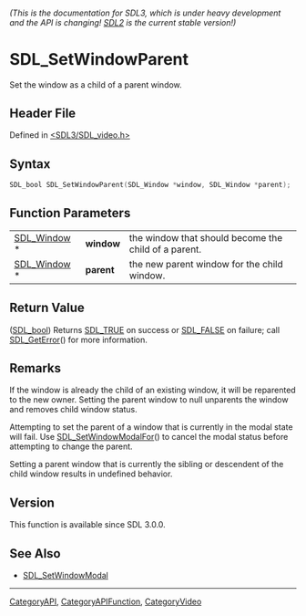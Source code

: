 ###### (This is the documentation for SDL3, which is under heavy development and the API is changing! [SDL2](https://wiki.libsdl.org/SDL2/) is the current stable version!)
# SDL_SetWindowParent

Set the window as a child of a parent window.

## Header File

Defined in [<SDL3/SDL_video.h>](https://github.com/libsdl-org/SDL/blob/main/include/SDL3/SDL_video.h)

## Syntax

```c
SDL_bool SDL_SetWindowParent(SDL_Window *window, SDL_Window *parent);
```

## Function Parameters

|                            |            |                                                      |
| -------------------------- | ---------- | ---------------------------------------------------- |
| [SDL_Window](SDL_Window) * | **window** | the window that should become the child of a parent. |
| [SDL_Window](SDL_Window) * | **parent** | the new parent window for the child window.          |

## Return Value

([SDL_bool](SDL_bool)) Returns [SDL_TRUE](SDL_TRUE) on success or
[SDL_FALSE](SDL_FALSE) on failure; call [SDL_GetError](SDL_GetError)() for
more information.

## Remarks

If the window is already the child of an existing window, it will be
reparented to the new owner. Setting the parent window to null unparents
the window and removes child window status.

Attempting to set the parent of a window that is currently in the modal
state will fail. Use [SDL_SetWindowModalFor](SDL_SetWindowModalFor)() to
cancel the modal status before attempting to change the parent.

Setting a parent window that is currently the sibling or descendent of the
child window results in undefined behavior.

## Version

This function is available since SDL 3.0.0.

## See Also

- [SDL_SetWindowModal](SDL_SetWindowModal)

----
[CategoryAPI](CategoryAPI), [CategoryAPIFunction](CategoryAPIFunction), [CategoryVideo](CategoryVideo)

